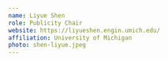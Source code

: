 ```yaml
---
name: Liyue Shen
role: Publicity Chair
website: https://liyueshen.engin.umich.edu/
affiliation: University of Michigan
photo: shen-liyue.jpeg
---
```

